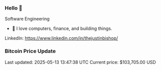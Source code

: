 ### Hello 🤙  

Software Engineering

- 🔭 I love computers, finance, and building things.
  
LinkedIn: https://www.linkedin.com/in/thejustinbishop/  










































### Bitcoin Price Update
Last updated: 2025-05-13 13:47:38 UTC
Current price: $103,705.00 USD
